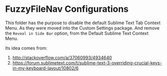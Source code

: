 # FuzzyFileNav Configurations 

This folder has the purpose to disable the default Sublime Text Tab Context Menu.
As they were moved into the Custom Settings package. And remove the `Reveal in Side Bar` option,
from the Default Sublime Text Context Menu.

Its idea comes from:

1. http://stackoverflow.com/a/37060993/4934640
1. https://forum.sublimetext.com/t/sublime-text-3-overriding-crucial-keys-in-my-keyboard-layout/10802/6




